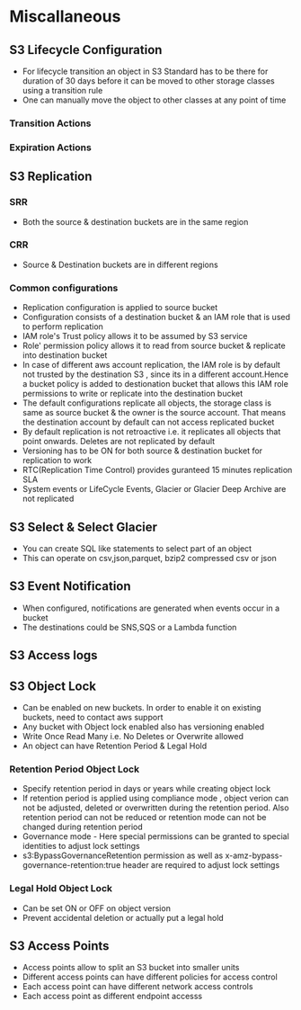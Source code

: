 # Miscallaneous

## S3 Lifecycle Configuration
* For lifecycle transition an object in S3 Standard has to be there for duration of 30 days before it can be moved to other storage classes using a transition rule
* One can manually move the object to other classes at any point of time

### Transition Actions
### Expiration Actions

## S3 Replication

### SRR
* Both the source & destination buckets are in the same region

### CRR
* Source & Destination buckets are in different regions

### Common configurations
* Replication configuration is applied to source bucket
* Configuration consists of a destination bucket & an IAM role that is used to perform replication
* IAM role's Trust policy allows it to be assumed by  S3 service
* Role' permission policy allows it to read from source bucket & replicate into destination bucket
* In case of different aws account replication, the IAM role is by default not trusted by the destination S3 , since its in a different account.Hence a bucket policy is added to destionation bucket that allows this IAM role permissions to write or replicate into the destination bucket
* The default configurations replicate all objects, the storage class is same as source bucket & the owner is the source account. That means the destination account by default can not access replicated bucket
* By default replication is not retroactive i.e. it replicates all objects that point onwards. Deletes are not replicated by default
* Versioning has to be ON for both source & destination bucket for replication to work
* RTC(Replication Time Control) provides guranteed 15 minutes replication SLA
* System events or LifeCycle Events, Glacier or Glacier Deep Archive are not replicated

## S3 Select & Select Glacier
* You can create SQL like statements to select part of an object
* This can operate on csv,json,parquet, bzip2 compressed csv or json

## S3 Event Notification
* When configured, notifications are generated when events occur in a bucket
* The destinations could be SNS,SQS or a Lambda function

## S3 Access logs

## S3 Object Lock
* Can be enabled on new buckets. In order to enable it on existing buckets, need to contact aws support
* Any bucket with Object lock enabled also has versioning enabled
* Write Once Read Many i.e. No Deletes or Overwrite allowed
* An object can have Retention Period & Legal Hold

### Retention Period Object Lock
* Specify retention period in days or years while creating object lock
* If retention period is applied using compliance mode , object verion can not be adjusted, deleted or overwritten during the retention period. Also retention period can not be reduced or retention mode can not be changed during retention period
* Governance mode - Here special permissions can be granted to special identities to adjust lock settings
* s3:BypassGovernanceRetention permission as well as x-amz-bypass-governance-retention:true header are required to adjust lock settings

### Legal Hold Object Lock
* Can be set ON or OFF on object version
* Prevent accidental  deletion or actually put a legal hold 

## S3 Access Points
* Access points allow to split an S3 bucket into smaller units
* Different access points can have different policies for access control
* Each access point can have different network access controls
* Each access point as different endpoint accesss